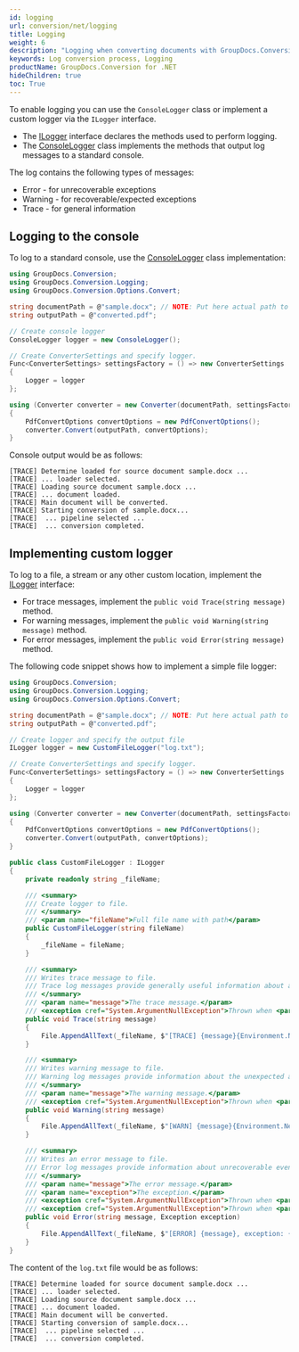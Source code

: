 ```yaml
---
id: logging
url: conversion/net/logging
title: Logging
weight: 6
description: "Logging when converting documents with GroupDocs.Conversion for .NET"
keywords: Log conversion process, Logging
productName: GroupDocs.Conversion for .NET
hideChildren: true
toc: True
---
```

To enable logging you can use the `ConsoleLogger` class or implement a custom logger via the `ILogger` interface.

* The [ILogger](https://reference.groupdocs.com/conversion/net/groupdocs.conversion.logging/ilogger/) interface declares the methods used to perform logging.
* The [ConsoleLogger](https://reference.groupdocs.com/conversion/net/groupdocs.conversion.logging/consolelogger/) class implements the methods that output log messages to a standard console.

The log contains the following types of messages:

* Error - for unrecoverable exceptions
* Warning - for recoverable/expected exceptions
* Trace - for general information

## Logging to the console
To log to a standard console, use the [ConsoleLogger](https://reference.groupdocs.com/conversion/net/groupdocs.conversion.logging/consolelogger/) class implementation:

```csharp
using GroupDocs.Conversion;
using GroupDocs.Conversion.Logging;
using GroupDocs.Conversion.Options.Convert;

string documentPath = @"sample.docx"; // NOTE: Put here actual path to your document
string outputPath = @"converted.pdf";

// Create console logger
ConsoleLogger logger = new ConsoleLogger();

// Create ConverterSettings and specify logger.
Func<ConverterSettings> settingsFactory = () => new ConverterSettings
{
    Logger = logger
};

using (Converter converter = new Converter(documentPath, settingsFactory))
{
    PdfConvertOptions convertOptions = new PdfConvertOptions();
    converter.Convert(outputPath, convertOptions);
}
```

Console output would be as follows:

```console
[TRACE] Determine loaded for source document sample.docx ...
[TRACE] ... loader selected.
[TRACE] Loading source document sample.docx ...
[TRACE] ... document loaded.
[TRACE] Main document will be converted.
[TRACE] Starting conversion of sample.docx...
[TRACE]  ... pipeline selected ...
[TRACE]  ... conversion completed.
```

## Implementing custom logger

To log to a file, a stream or any other custom location, implement the [ILogger](https://reference.groupdocs.com/conversion/net/groupdocs.conversion.logging/ilogger/) interface:

* For trace messages, implement the `public void Trace(string message)` method.
* For warning messages, implement the `public void Warning(string message)` method.
* For error messages, implement the `public void Error(string message)` method.

The following code snippet shows how to implement a simple file logger:

```csharp
using GroupDocs.Conversion;
using GroupDocs.Conversion.Logging;
using GroupDocs.Conversion.Options.Convert;

string documentPath = @"sample.docx"; // NOTE: Put here actual path to your document
string outputPath = @"converted.pdf";

// Create logger and specify the output file
ILogger logger = new CustomFileLogger("log.txt");

// Create ConverterSettings and specify logger.
Func<ConverterSettings> settingsFactory = () => new ConverterSettings
{
    Logger = logger
};

using (Converter converter = new Converter(documentPath, settingsFactory))
{
    PdfConvertOptions convertOptions = new PdfConvertOptions();
    converter.Convert(outputPath, convertOptions);
}

public class CustomFileLogger : ILogger
{
    private readonly string _fileName;

    /// <summary>
    /// Create logger to file.
    /// </summary>
    /// <param name="fileName">Full file name with path</param>
    public CustomFileLogger(string fileName)
    {
        _fileName = fileName;
    }

    /// <summary>
    /// Writes trace message to file.
    /// Trace log messages provide generally useful information about application flow.
    /// </summary>
    /// <param name="message">The trace message.</param>
    /// <exception cref="System.ArgumentNullException">Thrown when <paramref name="message"/> is null.</exception>
    public void Trace(string message)
    {
        File.AppendAllText(_fileName, $"[TRACE] {message}{Environment.NewLine}");
    }

    /// <summary>
    /// Writes warning message to file.
    /// Warning log messages provide information about the unexpected and recoverable event in application flow.
    /// </summary>
    /// <param name="message">The warning message.</param>
    /// <exception cref="System.ArgumentNullException">Thrown when <paramref name="message"/> is null.</exception>
    public void Warning(string message)
    {
        File.AppendAllText(_fileName, $"[WARN] {message}{Environment.NewLine}");
    }

    /// <summary>
    /// Writes an error message to file.
    /// Error log messages provide information about unrecoverable events in application flow.
    /// </summary>
    /// <param name="message">The error message.</param>
    /// <param name="exception">The exception.</param>
    /// <exception cref="System.ArgumentNullException">Thrown when <paramref name="message"/> is null.</exception>
    /// <exception cref="System.ArgumentNullException">Thrown when <paramref name="exception"/> is null.</exception>
    public void Error(string message, Exception exception)
    {
        File.AppendAllText(_fileName, $"[ERROR] {message}, exception: {exception}{Environment.NewLine}");
    }
}
```

The content of the `log.txt` file would be as follows:

```console
[TRACE] Determine loaded for source document sample.docx ...
[TRACE] ... loader selected.
[TRACE] Loading source document sample.docx ...
[TRACE] ... document loaded.
[TRACE] Main document will be converted.
[TRACE] Starting conversion of sample.docx...
[TRACE]  ... pipeline selected ... 
[TRACE]  ... conversion completed.
```